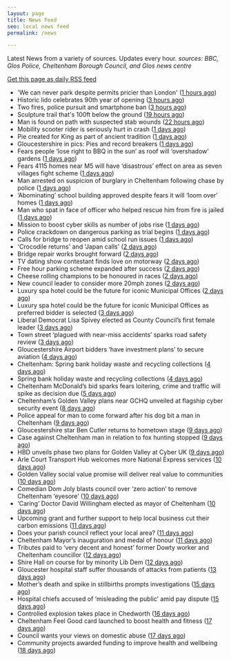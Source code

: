 ```yaml
---
layout: page
title: News Feed
seo: local news feed
permalink: /news

---
```


Latest News from a variety of sources. Updates every hour.
_sources: BBC, Glos Police, Cheltenham Borough Council, and Glos news centre_

[Get this page as daily RSS feed](/daily.rss)

<!-- news_marker starts -->
- 'We can never park despite permits pricier than London' ([1 hours ago](https://www.bbc.com/news/articles/cq544x9z6xqo))
- Historic lido celebrates 90th year of opening ([3 hours ago](https://www.bbc.com/news/articles/ce39nny2212o))
- Two fires, police pursuit and smartphone ban ([3 hours ago](https://www.bbc.com/news/articles/cd62jl7j2z5o))
- Sculpture trail that's 100ft below the ground ([19 hours ago](https://www.bbc.com/news/articles/cgq335gp951o))
- Man is found on path with suspected stab wounds ([22 hours ago](https://www.bbc.com/news/articles/c5yxl0lxv4lo))
- Mobility scooter rider is seriously hurt in crash ([1 days ago](https://www.bbc.com/news/articles/cx2eqqnx4zlo))
- Pie created for King as part of ancient tradition ([1 days ago](https://www.bbc.com/news/articles/ckgxxnve341o))
- Gloucestershire in pics: Pies and record breakers ([1 days ago](https://www.bbc.com/news/articles/clyvvpgg4xyo))
- Fears people ‘lose right to BBQ in the sun’ as roof will ‘overshadow’ gardens ([1 days ago](https://gloucesternewscentre.co.uk/fears-people-lose-right-to-bbq-in-the-sun-as-roof-will-overshadow-gardens/))
- Fears 4115 homes near M5 will have ‘disastrous’ effect on area as seven villages fight scheme ([1 days ago](https://gloucesternewscentre.co.uk/fears-4115-homes-near-m5-will-have-disastrous-effect-on-area-as-seven-villages-fight-scheme/))
- Man arrested on suspicion of burglary in Cheltenham following chase by police ([1 days ago](https://gloucesternewscentre.co.uk/man-arrested-on-suspicion-of-burglary-in-cheltenham-following-chase-by-police/))
- ‘Abominating’ school building approved despite fears it will ‘loom over’ homes ([1 days ago](https://gloucesternewscentre.co.uk/abominating-school-building-approved-despite-fears-it-will-loom-over-homes/))
- Man who spat in face of officer who helped rescue him from fire is jailed ([1 days ago](https://gloucesternewscentre.co.uk/man-who-spat-in-face-of-officer-who-helped-rescue-him-from-fire-is-jailed/))
- Mission to boost cyber skills as number of jobs rise ([1 days ago](https://www.bbc.com/news/articles/cp9200y2km0o))
- Police crackdown on dangerous parking as trial begins ([1 days ago](https://www.bbc.com/news/articles/c628gp87jljo))
- Calls for bridge to reopen amid school run issues ([1 days ago](https://www.bbc.com/news/articles/c7877jd3dw3o))
- 'Crocodile returns' and 'Japan calls' ([2 days ago](https://www.bbc.com/news/articles/clynl44237wo))
- Bridge repair works brought forward ([2 days ago](https://www.bbc.com/news/articles/c8repy53ezyo))
- TV dating show contestant finds love on motorway ([2 days ago](https://www.bbc.com/news/articles/cn84y0wnz2po))
- Free hour parking scheme expanded after success ([2 days ago](https://www.bbc.com/news/articles/cd0l2kr32zeo))
- Cheese rolling champions to be honoured in races ([2 days ago](https://www.bbc.com/news/articles/cy8nkklvm9mo))
- New council leader to consider more 20mph zones ([2 days ago](https://www.bbc.com/news/articles/c1kvvdv71m4o))
- Luxury spa hotel could be the future for iconic Municipal Offices ([2 days ago](https://gloucesternewscentre.co.uk/luxury-spa-hotel-could-be-the-future-for-iconic-municipal-offices/))
- Luxury spa hotel could be the future for iconic Municipal Offices as preferred bidder is selected ([3 days ago](https://www.cheltenham.gov.uk/news/article/3014/luxury_spa_hotel_could_be_the_future_for_iconic_municipal_offices_as_preferred_bidder_is_selected))
- Liberal Democrat Lisa Spivey elected as County Council’s first female leader ([3 days ago](https://gloucesternewscentre.co.uk/liberal-democrat-lisa-spivey-elected-as-county-councils-first-female-leader/))
- Town street ‘plagued with near-miss accidents’ sparks road safety review ([3 days ago](https://gloucesternewscentre.co.uk/town-street-plagued-with-near-miss-accidents-sparks-road-safety-review/))
- Gloucestershire Airport bidders ‘have investment plans’ to secure aviation ([4 days ago](https://gloucesternewscentre.co.uk/gloucestershire-airport-bidders-have-investment-plans-to-secure-aviation/))
- Cheltenham: Spring bank holiday waste and recycling collections ([4 days ago](https://gloucesternewscentre.co.uk/cheltenham-spring-bank-holiday-waste-and-recycling-collections/))
- Spring bank holiday waste and recycling collections ([4 days ago](https://www.cheltenham.gov.uk/news/article/3013/spring_bank_holiday_waste_and_recycling_collections))
- Cheltenham McDonald’s bid sparks fears loitering, crime and traffic will spike as decision due ([5 days ago](https://gloucesternewscentre.co.uk/cheltenham-mcdonalds-bid-sparks-fears-loitering-crime-and-traffic-will-spike-as-decision-due/))
- Cheltenham’s Golden Valley plans near GCHQ unveiled at flagship cyber security event ([8 days ago](https://gloucesternewscentre.co.uk/cheltenhams-golden-valley-plans-near-gchq-unveiled-at-flagship-cyber-security-event/))
- Police appeal for man to come forward after his dog bit a man in Cheltenham ([9 days ago](https://gloucesternewscentre.co.uk/police-appeal-for-man-to-come-forward-after-his-dog-bit-a-man-in-cheltenham/))
- Gloucestershire star Ben Cutler returns to hometown stage ([9 days ago](https://gloucesternewscentre.co.uk/gloucestershire-star-ben-cutler-returns-to-hometown-stage/))
- Case against Cheltenham man in relation to fox hunting stopped ([9 days ago](https://gloucesternewscentre.co.uk/case-against-cheltenham-man-in-relation-to-fox-hunting-stopped/))
- HBD unveils phase two plans for Golden Valley at Cyber UK ([9 days ago](https://www.cheltenham.gov.uk/news/article/3012/hbd_unveils_phase_two_plans_for_golden_valley_at_cyber_uk))
- Arle Court Transport Hub welcomes more National Express services ([10 days ago](https://gloucesternewscentre.co.uk/arle-court-transport-hub-welcomes-more-national-express-services/))
- Golden Valley social value promise will deliver real value to communities ([10 days ago](https://www.cheltenham.gov.uk/news/article/3011/golden_valley_social_value_promise_will_deliver_real_value_to_communities))
- Comedian Dom Joly blasts council over ‘zero action’ to remove Cheltenham ‘eyesore’ ([10 days ago](https://gloucesternewscentre.co.uk/comedian-dom-joly-blasts-council-over-zero-action-to-remove-cheltenham-eyesore/))
- ‘Caring’ Doctor David Willingham elected as mayor of Cheltenham ([10 days ago](https://gloucesternewscentre.co.uk/caring-doctor-david-willingham-elected-as-mayor-of-cheltenham/))
- Upcoming grant and further support to help local business cut their carbon emissions ([11 days ago](https://www.cheltenham.gov.uk/news/article/3010/upcoming_grant_and_further_support_to_help_local_business_cut_their_carbon_emissions))
- Does your parish council reflect your local area? ([11 days ago](https://www.cheltenham.gov.uk/news/article/3009/does_your_parish_council_reflect_your_local_area))
- Cheltenham Mayor’s inauguration and medal of honour ([11 days ago](https://www.cheltenham.gov.uk/news/article/3008/cheltenham_mayors_inauguration_and_medal_of_honour))
- Tributes paid to ‘very decent and honest’ former Dowty worker and Cheltenham councillor ([12 days ago](https://gloucesternewscentre.co.uk/tributes-paid-to-very-decent-and-honest-former-dowty-worker-and-cheltenham-councillor/))
- Shire Hall on course for by minority Lib Dem ([12 days ago](https://gloucesternewscentre.co.uk/shire-hall-on-course-for-by-minority-lib-dem/))
- Gloucester hospital staff suffer thousands of attacks from patients ([13 days ago](https://gloucesternewscentre.co.uk/gloucester-hospital-staff-suffer-thousands-of-attacks-from-patients/))
- Mother’s death and spike in stillbirths prompts investigations ([15 days ago](https://gloucesternewscentre.co.uk/mothers-death-and-spike-in-stillbirths-prompts-investigations/))
- Hospital chiefs accused of ‘misleading the public’ amid pay dispute ([15 days ago](https://gloucesternewscentre.co.uk/hospital-chiefs-accused-of-misleading-the-public-amid-pay-dispute/))
- Controlled explosion takes place in Chedworth ([16 days ago](https://gloucesternewscentre.co.uk/controlled-explosion-takes-place-in-chedworth/))
- Cheltenham Feel Good card launched to boost health and fitness ([17 days ago](https://www.cheltenham.gov.uk/news/article/3007/cheltenham_feel_good_card_launched_to_boost_health_and_fitness))
- Council wants your views on domestic abuse ([17 days ago](https://gloucesternewscentre.co.uk/council-wants-your-views-on-domestic-abuse/))
- Community projects awarded funding to improve health and wellbeing ([18 days ago](https://www.cheltenham.gov.uk/news/article/3006/community_projects_awarded_funding_to_improve_health_and_wellbeing))

<!-- news_marker ends -->
